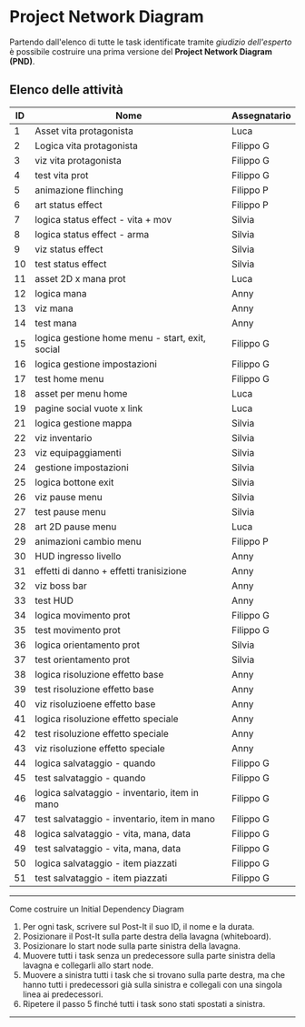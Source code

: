 # Project Network Diagram

Partendo dall'elenco di tutte le task identificate tramite _giudizio dell'esperto_ è possibile costruire una prima versione del **Project Network Diagram (PND)**.

## Elenco delle attività

| ID  | Nome                                            | Assegnatario |
| --- | ----------------------------------------------- | ------------ |
| 1   | Asset vita protagonista                         | Luca         |
| 2   | Logica vita protagonista                        | Filippo G    |
| 3   | viz vita protagonista                           | Filippo G    |
| 4   | test vita prot                                  | Filippo G    |
| 5   | animazione flinching                            | Filippo P    |
| 6   | art status effect                               | Filippo P    |
| 7   | logica status effect - vita + mov               | Silvia       |
| 8   | logica status effect - arma                     | Silvia       |
| 9   | viz status effect                               | Silvia       |
| 10  | test status effect                              | Silvia       |
| 11  | asset 2D x mana prot                            | Luca         |
| 12  | logica mana                                     | Anny         |
| 13  | viz mana                                        | Anny         |
| 14  | test mana                                       | Anny         |
| 15  | logica gestione home menu - start, exit, social | Filippo G    |
| 16  | logica gestione impostazioni                    | Filippo G    |
| 17  | test home menu                                  | Filippo G    |
| 18  | asset per menu home                             | Luca         |
| 19  | pagine social vuote x link                      | Luca         |
| 21  | logica gestione mappa                           | Silvia       |
| 22  | viz inventario                                  | Silvia       |
| 23  | viz equipaggiamenti                             | Silvia       |
| 24  | gestione impostazioni                           | Silvia       |
| 25  | logica bottone exit                             | Silvia       |
| 26  | viz pause menu                                  | Silvia       |
| 27  | test pause menu                                 | Silvia       |
| 28  | art 2D pause menu                               | Luca         |
| 29  | animazioni cambio menu                          | Filippo P    |
| 30  | HUD ingresso livello                            | Anny         |
| 31  | effetti di danno + effetti tranisizione         | Anny         |
| 32  | viz boss bar                                    | Anny         |
| 33  | test HUD                                        | Anny         |
| 34  | logica movimento prot                           | Filippo G    |
| 35  | test movimento prot                             | Filippo G    |
| 36  | logica orientamento prot                        | Silvia       |
| 37  | test orientamento prot                          | Silvia       |
| 38  | logica risoluzione effetto base                 | Anny         |
| 39  | test risoluzione effetto base                   | Anny         |
| 40  | viz risoluzioene effetto base                   | Anny         |
| 41  | logica risoluzione effetto speciale             | Anny         |
| 42  | test risoluzione effetto speciale               | Anny         |
| 43  | viz risoluzione effetto speciale                | Anny         |
| 44  | logica salvataggio - quando                     | Filippo G    |
| 45  | test salvataggio - quando                       | Filippo G    |
| 46  | logica salvataggio - inventario, item in mano   | Filippo G    |
| 47  | test salvataggio - inventario, item in mano     | Filippo G    |
| 48  | logica salvataggio - vita, mana, data           | Filippo G    |
| 49  | test salvataggio - vita, mana, data             | Filippo G    |
| 50  | logica salvataggio - item piazzati              | Filippo G    |
| 51  | test salvataggio - item piazzati                | Filippo G    |

---

Come costruire un Initial Dependency Diagram

1. Per ogni task, scrivere sul Post-It il suo ID, il nome e la durata.
2. Posizionare il Post-It sulla parte destra della lavagna (whiteboard).
3. Posizionare lo start node sulla parte sinistra della lavagna.
4. Muovere tutti i task senza un predecessore sulla parte sinistra della
   lavagna e collegarli allo start node.
5. Muovere a sinistra tutti i task che si trovano sulla parte destra, ma che
   hanno tutti i predecessori già sulla sinistra e collegali con una singola
   linea ai predecessori.
6. Ripetere il passo 5 finché tutti i task sono stati spostati a sinistra.

---
